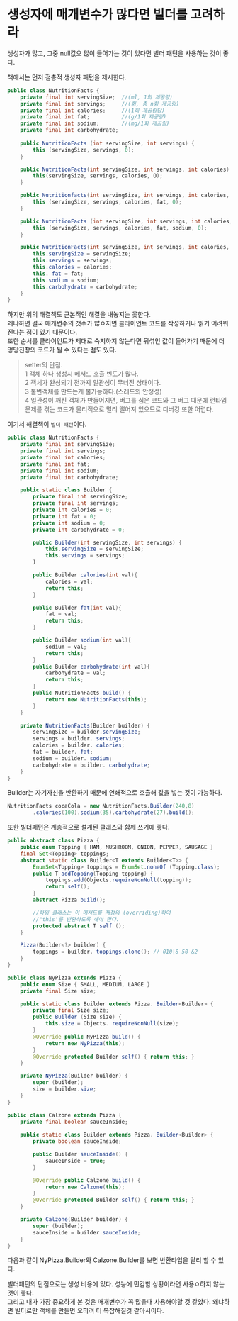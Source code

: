 # 생성자에 매개변수가 많다면 빌더를 고려하라

생성자가 많고, 그중 null값으 많이 들어가는 것이 있다면 빌더 패턴을 사용하는 것이 좋다.

책에서는 먼저 점층적 생성자 패턴을 제시한다.

```java
public class NutritionFacts {
    private final int servingSize;  //(ml, 1회 제공량)
    private final int servings;     //(회, 총 n회 제공량)
    private final int calories;     //(1회 제공량당)
    private final int fat;          //(g/1회 제공량)
    private final int sodium;       //(mg/1회 제공량)
    private final int carbohydrate;
    
    public NutritionFacts (int servingSize, int servings) {
        this (servingSize, servings, 0);
    }

    public NutritionFacts(int servingSize, int servings, int calories) {
        this(servingSize, servings, calories, O);
    }

    public Nutritionfacts(int servingSize, int servings, int calories, int fat) {
        this (servingSize, servings, calories, fat, 0);
    }

    public NutritionFacts (int servingSize, int servings, int calories, int fat, int sodium) {
        this (servingSize, servings, calories, fat, sodium, 0);
    }

    public NutritionFacts(int servingSize, int servings, int calories, int fat, int sodium, int carbohydrate) {
        this.servingSize = servingSize;
        this.servings = servings;
        this.calories = calories;
        this. fat = fat;
        this.sodium = sodium;
        this.carbohydrate = carbohydrate;
    }
}
```

하지만 위의 해결책도 근본적인 해결을 내놓지는 못한다.  
왜냐하면 결국 매개변수의 갯수가 많ㅇ지면 클라이언트 코드를 작성하거나 읽기 어려워진다는 점이 있기 때문이다.  
또한 순서를 클라이언트가 제대로 숙지하지 않는다면 뒤섞인 값이 들어가기 때문에 더 엉망진창의 코드가 될 수 있다는 점도 있다.

> setter의 단점.  
> 1 객체 하나 생성시 메서드 호출 빈도가 많다.  
> 2 객체가 완성되기 전까지 일관성이 무너진 상태이다.  
> 3 불변객체를 만드는게 불가능하다.(스레드의 안정성)  
> 4 일관성이 깨진 객체가 만들어지면, 버그를 심은 코드와 그 버그 때문에 런타임 문제를 겪는 코드가 물리적으로 멀리 떨어져 있으므로 디버깅 또한 어렵다. 

여기서 해결책이 `빌더 패턴`이다.

```java
public class NutritionFacts {
    private final int servingSize;
    private final int servings; 
    private final int calories;
    private final int fat;
    private final int sodium;
    private final int carbohydrate;

    public static class Builder {
        private final int servingSize;
        private final int servings;
        private int calories = 0;
        private int fat = 0; 
        private int sodium = 0;
        private int carbohydrate = 0;

        public Builder(int servingSize, int servings) {
            this.servingSize = servingSize;
            this.servings = servings;
        )

        public Builder calories(int val){
            calories = val;
            return this; 
        }

        public Builder fat(int val){ 
            fat = val;
            return this; 
        }

        public Builder sodium(int val){ 
            sodium = val;
            return this; 
        }
        public Builder carbohydrate(int val){ 
            carbohydrate = val; 
            return this; 
        }
        public NutritionFacts build() {
            return new NutritionFacts(this);
        }
    }

    private NutritionFacts(Builder builder) {
        servingSize = builder.servingSize;
        servings = builder. servings;
        calories = builder. calories;
        fat = builder. fat;
        sodium = builder. sodium;
        carbohydrate = builder. carbohydrate;
    }
}
```

Builder는 자기자신을 반환하기 때문에 연쇄적으로 호출해 값을 넣는 것이 가능하다.  

```java
NutritionFacts cocaCola = new NutritionFacts.Builder(240,8)
        .calories(100).sodium(35).carbohydrate(27).build();
```

또한 빌더패턴은 계층적으로 설계된 클래스와 함께 쓰기에 좋다.

```java
public abstract class Pizza {
    public enum Topping { HAM, MUSHROOM, ONION, PEPPER, SAUSAGE } 
    final Set<Topping> toppings;
    abstract static class Builder<T extends Builder<T>> {
        EnumSet<Topping> toppings = EnumSet.none0f (Topping.class);
        public T addTopping(Topping topping) {
            toppings.add(Objects.requireNonNull(topping));
            return self();
        }
        abstract Pizza build();

        //하위 클래스는 이 메서드를 재정의 (overriding)하여 
        //"this'를 반환하도록 해야 한다.
        protected abstract T self ();
    }

    Pizza(Builder<?> builder) {
        toppings = builder. toppings.clone(); // 010|8 50 &2
    }
}

public class NyPizza extends Pizza {
    public enum Size { SMALL, MEDIUM, LARGE }
    private final Size size;

    public static class Builder extends Pizza. Builder<Builder> {
        private final Size size;
        public Builder (Size size) {
            this.size = Objects. requireNonNull(size);
        }
        @Override public NyPizza build() {
            return new NyPizza(this);
        }
        @Override protected Builder self() { return this; }
    }

    private NyPizza(Builder builder) {
        super (builder);
        size = builder.size;
    }
}

public class Calzone extends Pizza {
    private final boolean sauceInside;
    
    public static class Builder extends Pizza. Builder<Builder> {
        private boolean sauceInside;

        public Builder sauceInside() {
            sauceInside = true;
        }

        @Override public Calzone build() {
            return new Calzone(this);
        }
        @Override protected Builder self() { return this; }
    }

    private Calzone(Builder builder) {
        super (builder);
        sauceInside = builder.sauceInside;
    }
}
```

다음과 같이 NyPizza.Builder와 Calzone.Builder를 보면 반환타입을 달리 할 수 있다.  

빌더패턴의 단점으로는 생성 비용에 있다. 성능에 민감함 상황이라면 사용ㅇ하지 않는 것이 좋다.  
그리고 내가 가장 중요하게 본 것은 매개변수가 꼭 많을때 사용해야할 것 같았다. 왜냐하면 빌더로만 객체를 만들면 오히려 더 복잡해질것 같아서이다.  